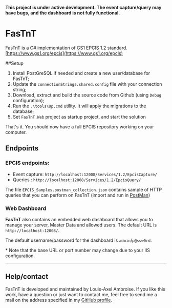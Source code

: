 **This project is under active development. The event capture/query may have bugs, and the dashboard is not fully functional.** 

# FasTnT
FasTnT is a C# implementation of GS1 EPCIS 1.2 standard. [https://www.gs1.org/epcis](https://www.gs1.org/epcis)

##Setup

1. Install PostGreSQL if needed and create a new user/database for FasTnT;
2. Update the `connectionStrings.shared.config` file with your connection string;
3. Download, extract and build the source code from Github (using `Debug` configuration);
4. Run the `.\tools\Up.cmd` utility. It will apply the migrations to the database;
5. Set `FasTnT.Web` project as startup project, and start the solution

That's it. You should now have a full EPCIS repository working on your computer.

## Endpoints

### EPCIS endpoints:

- Event capture: `http://localhost:12008/Services/1.2/EpcisCapture/` 
- Queries : `http://localhost:12008/Services/1.2/EpcisQuery/`

The file `EPCIS_Samples.postman_collection.json` contains sample of HTTP queries that you can perform on FasTnT (import and run in [PostMan](https://www.getpostman.com/))

### Web Dashboard

**FasTnT** also contains an embedded web dashboard that allows you to manage your server, Master Data and allowed users. The default URL is `http://localhost:12008/`.

The default username/password for the dashboard is `admin`/`p@ssw0rd`.


\* Note that the base URL or port number may change due to your IIS configuration.

----------

## Help/contact

FasTnT is developed and maintained by Louis-Axel Ambroise. If you like this work, have a question or just want to contact me, feel free to send me a mail on the address specified in my [GitHub profile](http://github.com/louisaxel-ambroise).